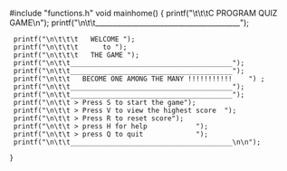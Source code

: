 #include "functions.h"
    void mainhome()
    {
     printf("\t\t\tC PROGRAM QUIZ GAME\n");
     printf("\n\t\t________________________________________");

     printf("\n\t\t\t   WELCOME ");
     printf("\n\t\t\t      to ");
     printf("\n\t\t\t   THE GAME ");
     printf("\n\t\t________________________________________");
     printf("\n\t\t________________________________________");
     printf("\n\t\t   BECOME ONE AMONG THE MANY !!!!!!!!!!!    ") ;
     printf("\n\t\t________________________________________");
     printf("\n\t\t________________________________________");
     printf("\n\t\t > Press S to start the game");
     printf("\n\t\t > Press V to view the highest score  ");
     printf("\n\t\t > Press R to reset score");
     printf("\n\t\t > press H for help            ");
     printf("\n\t\t > press Q to quit             ");
     printf("\n\t\t________________________________________\n\n");
     
    }

